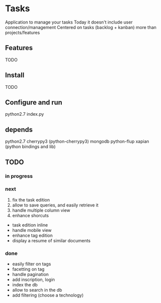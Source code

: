 # Tasks

Application to manage your tasks
Today it doesn't include user connection/management
Centered on tasks (backlog + kanban) more than projects/features

## Features

TODO

## Install

TODO

## Configure and run

python2.7 index.py

## depends

python2.7
cherrypy3 (python-cherrypy3)
mongodb
python-flup
xapian (python bindings and lib)

## TODO

### in progress

### next

 1. fix the task edition
 2. allow to save queries, and easily retrieve it
 3. handle multiple column view
 4. enhance shorcuts

 * task edition inline
 * handle mobile view
 * enhance tag edition
 * display a resume of similar documents

### done

 * easily filter on tags
 * facetting on tag
 * handle pagination
 * add inscription, login
 * index the db
 * allow to search in the db
 * add filtering (choose a technology)



